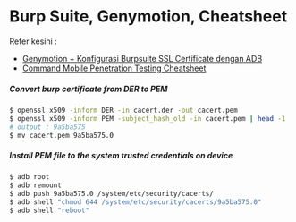 # Burp Suite, Genymotion, Cheatsheet

Refer kesini :
- [Genymotion + Konfigurasi Burpsuite SSL Certificate dengan ADB](https://danangtriatmaja.medium.com/tutorial-genymotion-konfigurasi-burpsuite-ssl-certificate-dengan-adb-indonesian-1a3e9427429f)
- [Command Mobile Penetration Testing Cheatsheet](https://github.com/mirfansulaiman/Command-Mobile-Penetration-Testing-Cheatsheet)


##### Convert burp certificate from DER to PEM
```bash
$ openssl x509 -inform DER -in cacert.der -out cacert.pem
$ openssl x509 -inform PEM -subject_hash_old -in cacert.pem | head -1
# output : 9a5ba575
$ mv cacert.pem 9a5ba575.0
```

##### Install PEM file to the system trusted credentials on device
```bash
$ adb root
$ adb remount  
$ adb push 9a5ba575.0 /system/etc/security/cacerts/  
$ adb shell "chmod 644 /system/etc/security/cacerts/9a5ba575.0"
$ adb shell "reboot" 
```
